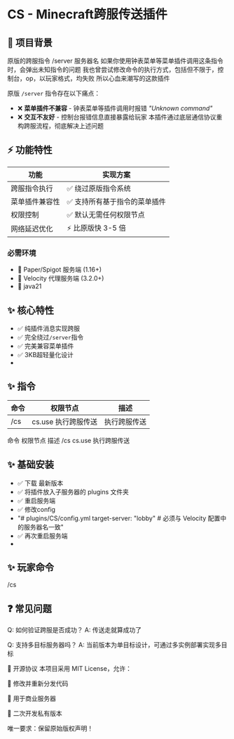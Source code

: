 # CS - Minecraft跨服传送插件
## 📖 项目背景

原版的跨服指令
/server 服务器名
如果你使用钟表菜单等菜单插件调用这条指令时，会弹出未知指令的问题
我也曾尝试修改命令的执行方式，包括但不限于，控制台，op，以玩家格式，均失败
所以心血来潮写的这款插件

原版 `/server` 指令存在以下痛点：
- ❌ **菜单插件不兼容** - 钟表菜单等插件调用时报错 _"Unknown command"_
- ❌ **交互不友好** - 控制台报错信息直接暴露给玩家
本插件通过底层通信协议重构跨服流程，彻底解决上述问题

## ⚡ 功能特性

| 功能                | 实现方案                              |
|---------------------|-------------------------------------|
| 跨服指令执行          | ✅ 绕过原版指令系统                   |
| 菜单插件兼容性        | ✅ 支持所有基于指令的菜单插件          |
| 权限控制             | ✅ 默认无需任何权限节点               |
| 网络延迟优化         | ⚡ 比原版快 3-5 倍                  |


### 必需环境
- 🧩 Paper/Spigot 服务端 (1.16+)
- 🧩 Velocity 代理服务端 (3.2.0+)
- 🧩 java21

## ✨ 核心特性
- ✅ 纯插件消息实现跨服
- ✅ 完全绕过`/server`指令
- ✅ 完美兼容菜单插件
- ✅ 3KB超轻量化设计
- 
## ✨ 指令
| 命令                | 权限节点                              | 描述                |
|---------------------|-------------------------------------|-------------------------|
| /cs                 | cs.use                              执行跨服传送 | 执行跨服传送          |



命令	权限节点	 描述
/cs	  cs.use	 执行跨服传送

## ✨ 基础安装
- ✅ 下载 最新版本
- ✅ 将插件放入子服务器的 plugins 文件夹
- ✅ 重启服务端
- ✅ 修改config
- "# plugins/CS/config.yml
target-server: "lobby"  # 必须与 Velocity 配置中的服务器名一致"
- ✅ 再次重启服务端
- 
## ✨ 玩家命令
/cs

## ❓ 常见问题

Q: 如何验证跨服是否成功？
A: 传送走就算成功了

Q: 支持多目标服务器吗？
A: 当前版本为单目标设计，可通过多实例部署实现多目标

📜 开源协议
本项目采用 MIT License，允许：

🔄 修改并重新分发代码

🛒 用于商业服务器

🔧 二次开发私有版本

唯一要求：保留原始版权声明！


